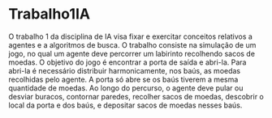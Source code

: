 # Trabalho1IA
O trabalho 1 da disciplina de IA visa fixar e exercitar conceitos relativos
a agentes e a algoritmos de busca. O trabalho consiste na simulação de
um jogo, no qual um agente deve percorrer um labirinto recolhendo sacos
de moedas. O objetivo do jogo é encontrar a porta de saída e abri-la.
Para abri-la é necessário distribuir harmonicamente, nos baús, as moedas
recolhidas pelo agente. A porta só abre se os baús tiverem a mesma
quantidade de moedas. Ao longo do percurso, o agente deve pular ou
desviar buracos, contornar paredes, recolher sacos de moedas, descobrir o
local da porta e dos baús, e depositar sacos de moedas nesses baús.
